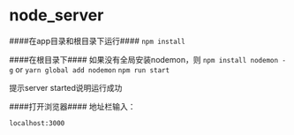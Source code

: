 # node_server

####在app目录和根目录下运行####
`npm install`

####在根目录下####
如果没有全局安装nodemon，则
`npm install nodemon -g`
or
`yarn global add nodemon`
`npm run start`

提示server started说明运行成功

####打开浏览器####
地址栏输入：

`localhost:3000`
